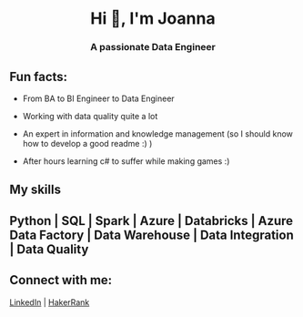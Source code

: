<!--- <center><a href="" target="_blank" rel="noreferrer"> <img src="https://payload.cargocollective.com/1/24/789577/14066342/about4.gif" alt="gif"/> </a></center> -->

<h1 align="center">Hi 👋, I'm Joanna</h1>
<h3 align="center">A passionate  Data Engineer</h3>
<h2>Fun facts:</h2>
<ul>
  <li><p>From BA to BI Engineer to Data Engineer</p></li>
  <li><p>Working with data quality quite a lot</p></li>
  <li><p>An expert in information and knowledge management (so I should know how to develop a good readme :) )</p></li>
  <li><p>After hours learning c# to suffer while making games :)</p></li></ul>
<h2>My skills<h2>
Python | SQL | Spark | Azure | Databricks | Azure Data Factory | Data Warehouse | Data Integration | Data Quality
 
<br>
<h2 align="left">Connect with me:</h2>
<p align="left"><a href="https://www.linkedin.com/in/joannawlodarczyk/">LinkedIn</a> | 
<a href="https://www.hackerrank.com/joawlo">HakerRank</a>
</p>
